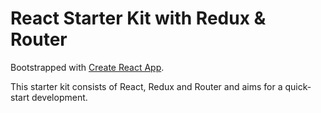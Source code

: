 React Starter Kit with Redux & Router
======================================
Bootstrapped with [Create React App](https://github.com/facebookincubator/create-react-app).

This starter kit consists of React, Redux and Router and aims for a quick-start development.